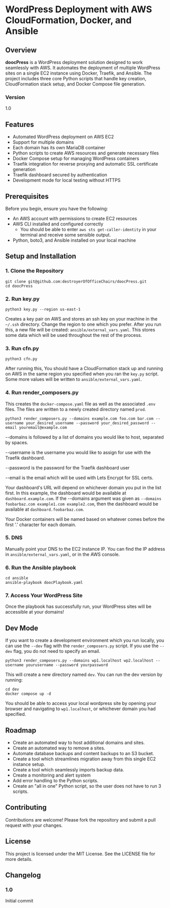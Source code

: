 # WordPress Deployment with AWS CloudFormation, Docker, and Ansible

## Overview

**doocPress** is a WordPress deployment solution designed to work seamlessly
with AWS. It automates the deployment of multiple WordPress sites on a single
EC2 instance using Docker, Traefik, and Ansible. The project includes three
core Python scripts that handle key creation, CloudFormation stack setup, and
Docker Compose file generation.

### Version

1.0

## Features

- Automated WordPress deployment on AWS EC2
- Support for multiple domains
- Each domain has its own MariaDB container
- Python scripts to create AWS resources and generate necessary files
- Docker Compose setup for managing WordPress containers
- Traefik integration for reverse proxying and automatic SSL certificate generation
- Traefik dashboard secured by authentication
- Development mode for local testing without HTTPS

## Prerequisites

Before you begin, ensure you have the following:

- An AWS account with permissions to create EC2 resources
- AWS CLI installed and configured correctly
  - You should be able to enter `aws sts get-caller-identity` in your terminal
    and receive some sensible output.
- Python, boto3, and Ansible installed on your local machine

## Setup and Installation

### 1. Clone the Repository

```
git clone git@github.com:destroyerOfOfficeChairs/doocPress.git
cd doocPress
```

### 2. Run key.py

```
python3 key.py --region us-east-1
```

Creates a key pair on AWS and stores an ssh key on your machine in the `~/.ssh`
directory. Change the region to one which you prefer. After you run this, a new
file will be created: `ansible/external_vars.yaml`. This stores some data which
will be used throughout the rest of the process.

### 3. Run cfn.py

```
python3 cfn.py
```

After running this, You should have a CloudFormation stack up and running on AWS
in the same region you specified when you ran the `key.py` script. Some more
values will be written to `ansible/external_vars.yaml`.

### 4. Run render_composers.py

This creates the `docker-compose.yaml` file as well as the associated `.env`
files. The files are written to a newly created directory named `prod`.

```
python3 render_composers.py --domains example.com foo.com bar.com --username your_desired_username --password your_desired_password --email youremail@example.com
```

--domains is followed by a list of domains you would like to host, separated by
spaces.

--username is the username you would like to assign for use with the Traefik dashboard.

--password is the password for the Traefik dashboard user

--email is the email which will be used with Lets Encrypt for SSL certs.

Your dashboard's URL will depend on whichever domain you put in the list first.
In this example, the dashboard would be available at `dashboard.example.com`.
If the --domains argument was given as `--domains foobarbaz.com example1.com
example2.com`, then the dashboard would be available at
`dashboard.foobarbaz.com`.

Your Docker containers will be named based on whatever comes before the first
'.' character for each domain.

### 5. DNS

Manually point your DNS to the EC2 instance IP. You can find the IP address in
`ansible/external_vars.yaml`, or in the AWS console.

### 6. Run the Ansible playbook

```
cd ansible
ansible-playbook doocPlaybook.yaml
```

### 7. Access Your WordPress Site

Once the playbook has successfully run, your WordPress sites will be
accessible at your domains!

## Dev Mode

If you want to create a development environment which you run locally, you can
use the `--dev` flag with the `render_composers.py` script. If you use the
`--dev` flag, you do not need to specify an email.

```
python3 render_composers.py --domains wp1.localhost wp2.localhost --username yourusername --password yourpassword
```

This will create a new directory named `dev`. You can run the dev version by running:

```
cd dev
docker compose up -d
```

You should be able to access your local wordpress site by opening your browser
and navigating to `wp1.localhost`, or whichever domain you had specified.

## Roadmap

- Create an automated way to host additional domains and sites.
- Create an automated way to remove a sites.
- Automate database backups and content backups to an S3 bucket.
- Create a tool which streamlines migration away from this single EC2 instance setup.
- Create a tool which seamlessly imports backup data.
- Create a monitoring and alert system
- Add error handling to the Python scripts.
- Create an "all in one" Python script, so the user does not have to run 3 scripts.

## Contributing

Contributions are welcome! Please fork the repository and submit a pull request
with your changes.

## License

This project is licensed under the MIT License. See the LICENSE file for more
details.

## Changelog

### 1.0

Initial commit

